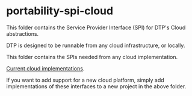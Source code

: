 # portability-spi-cloud

This folder contains the Service Provider Interface (SPI) for DTP's
Cloud abstractions.

DTP is designed to be runnable from any cloud infrastructure, or locally.

This folder contains the SPIs needed from any cloud implementation.

[Current cloud implementations](../extensions/cloud).

If you want to add support for a new cloud platform, simply add
implementations of these interfaces to a new project in the above folder. 
